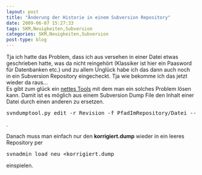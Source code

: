 ```yaml
---
layout: post
title: "Änderung der Historie in einem Subversion Repository"
date: 2009-06-07 15:27:33
tags: SKM,Neuigkeiten,Subversion
categories: SKM,Neuigkeiten,Subversion
post-type: blog
---
```

Tja ich hatte das Problem, dass ich aus versehen in einer Datei etwas geschrieben hatte, was da nicht reingehört (Klassiker ist hier ein Paasword für Datenbanken etc.) und zu allem Unglück habe ich das dann auch noch in ein Subversion Repository eingecheckt. Tja wie bekomme ich das jetzt wieder da raus...<br/>
Es gibt zum glück ein <a href="http://svn.borg.ch/svndumptool/">nettes Tools</a> mit dem man ein solches Problem lösen kann. Damit ist es möglich aus einem Subversion Dump File den Inhalt einer Datei durch einen anderen zu ersetzen.
<pre>svndumptool.py edit -r Revision -f PfadImRepository/Datei --replace=dateineu original.dump korrigiert.dump</pre>.
Danach muss man einfach nur den <b>korrigiert.dump</b> wieder in ein leeres Repository per <pre>svnadmin load neu &lt;korrigiert.dump</pre> einspielen. 
